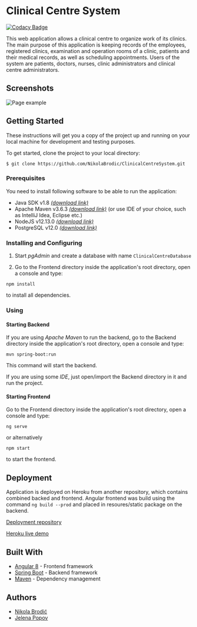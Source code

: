 # Clinical Centre System

[![Codacy Badge](https://api.codacy.com/project/badge/Grade/cfb4694540c44d7ea3c31f766a545d61)](https://www.codacy.com/manual/Tim16/ClinicalCentreSystem?utm_source=github.com&amp;utm_medium=referral&amp;utm_content=NikolaBrodic/ClinicalCentreSystem&amp;utm_campaign=Badge_Grade)

This web application allows a clinical centre to organize work of its clinics. The main purpose of this application is keeping records of the employees, registered clinics, examination and operation rooms of a clinic, patients and their medical records, as well as scheduling appointments. Users of the system are patients, doctors, nurses, clinic administrators and clinical centre administrators. 

## Screenshots

![Page example](https://raw.githubusercontent.com/NikolaBrodic/ClinicalCentreSystem/readme/for_readme.png)

## Getting Started

These instructions will get you a copy of the project up and running on your local machine for development and testing purposes.

To get started, clone the project to your local directory:
```
$ git clone https://github.com/NikolaBrodic/ClinicalCentreSystem.git
```

### Prerequisites

You need to install following software to be able to run the application:
* Java SDK v1.8 [*(download link)*](https://www.oracle.com/technetwork/java/javase/downloads/jdk8-downloads-2133151.html)
* Apache Maven v3.6.3 [*(download link)*](https://maven.apache.org/download.cgi) (or use IDE of your choice, such as IntelliJ Idea, Eclipse etc.)
* NodeJS v12.13.0 [*(download link)*](https://nodejs.org/en/blog/release/v12.13.0/)
* PostgreSQL v12.0 [*(download link)*](https://www.postgresql.org/download/)

### Installing and Configuring

1. Start *pgAdmin* and create a database with name `ClinicalCentreDatabase`

2. Go to the Frontend directory inside the application's root directory, open a console and type:
```
npm install
```
to install all dependencies.

### Using

#### Starting Backend

If you are using *Apache Maven* to run the backend, go to the Backend directory inside the application's root directory, open a console and type:
```
mvn spring-boot:run
```
This command will start the backend.

If you are using some *IDE*, just open/import the Backend directory in it and run the project.

#### Starting Frontend

Go to the Frontend directory inside the application's root directory, open a console and type:
```
ng serve
```
or alternatively
```
npm start
```
to start the frontend.

## Deployment

Application is deployed on Heroku from another repository, which contains combined backed and frontend. Angular frontend was build using the command `ng build --prod` and placed in resoures/static package on the backend.

[Deployment repository](https://github.com/NikolaBrodic/ClinicalCentreSystem-DeploymentRepo)

[Heroku live demo](https://clinical-centre-system.herokuapp.com)

## Built With

* [Angular 8](https://angular.io) - Frontend framework
* [Spring Boot](https://spring.io/) - Backend framework
* [Maven](https://maven.apache.org/) - Dependency management

## Authors

* [Nikola Brodić](https://github.com/NikolaBrodic)
* [Jelena Popov](https://github.com/JelenaPopov)


